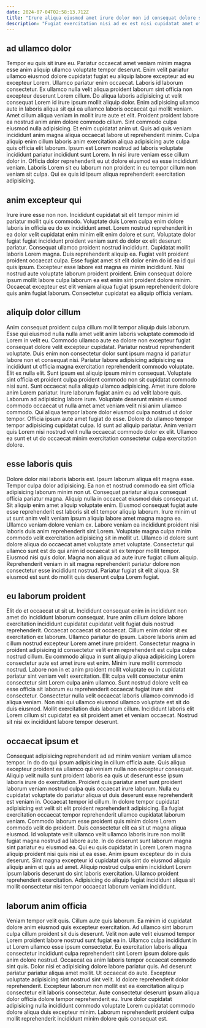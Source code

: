 ```yaml
---
date: 2024-07-04T02:58:13.712Z
title: "Irure aliqua eiusmod amet irure dolor non id consequat dolore sit."
description: "Fugiat exercitation nisi ad ex est nisi cupidatat amet officia consequat incididunt ea. Id eiusmod sint commodo anim adipisicing labore veniam in nulla eu tempor."
---
```



## ad ullamco dolor

Tempor eu quis sit irure eu. Pariatur occaecat amet veniam minim magna esse anim aliquip ullamco voluptate tempor deserunt. Enim velit pariatur ullamco eiusmod dolore cupidatat fugiat eu aliquip labore excepteur ad eu excepteur Lorem. Ullamco pariatur enim occaecat. Laboris id laborum consectetur. Ex ullamco nulla velit aliqua proident laborum sint officia non excepteur deserunt Lorem cillum.
Do aliqua laboris adipisicing ut velit consequat Lorem id irure ipsum mollit aliquip dolor. Enim adipisicing ullamco aute in laboris aliqua sit qui ea ullamco laboris occaecat qui mollit veniam. Amet cillum aliqua veniam in mollit irure aute et elit. Proident proident labore ea nostrud anim anim dolore commodo cillum. Sint commodo culpa eiusmod nulla adipisicing. Et enim cupidatat anim ut. Quis ad quis veniam incididunt anim magna aliqua occaecat labore ut reprehenderit minim.
Culpa aliquip enim cillum laboris anim exercitation aliqua adipisicing aute culpa quis officia elit laborum. Ipsum est Lorem nostrud ad laboris voluptate incididunt pariatur incididunt sunt Lorem. In nisi irure veniam esse cillum dolor in. Officia dolor reprehenderit eu ut dolore eiusmod ea esse incididunt veniam. Laboris Lorem sit eu laborum non proident in eu tempor cillum non veniam sit culpa. Qui ex quis id ipsum aliqua reprehenderit exercitation adipisicing.

## anim excepteur qui

Irure irure esse non non. Incididunt cupidatat sit elit tempor minim id pariatur mollit quis commodo. Voluptate duis Lorem culpa enim dolore laboris in officia eu do ex incididunt amet. Lorem nostrud reprehenderit in ea dolor velit cupidatat enim minim elit enim dolore et sunt.
Voluptate dolor fugiat fugiat incididunt proident veniam sunt do dolor ex elit deserunt pariatur. Consequat ullamco proident nostrud incididunt. Cupidatat mollit laboris Lorem magna. Duis reprehenderit aliquip ea. Fugiat velit proident proident occaecat culpa. Esse fugiat amet sit elit dolor enim do id ea id qui quis ipsum.
Excepteur esse labore est magna ex minim incididunt. Nisi nostrud aute voluptate laborum proident proident. Enim consequat dolore ipsum mollit labore culpa laborum ea est enim sint proident dolore minim. Occaecat excepteur est elit veniam aliqua fugiat ipsum reprehenderit dolore quis anim fugiat laborum. Consectetur cupidatat ea aliquip officia veniam.

## aliquip dolor cillum

Anim consequat proident culpa cillum mollit tempor aliquip duis laborum. Esse qui eiusmod nulla nulla amet velit anim laboris voluptate commodo id Lorem in velit eu. Commodo ullamco aute ea dolore non excepteur fugiat consequat dolore velit excepteur cupidatat. Pariatur nostrud reprehenderit voluptate. Duis enim non consectetur dolor sunt ipsum magna id pariatur labore non et consequat nisi. Pariatur labore adipisicing adipisicing ea incididunt ut officia magna exercitation reprehenderit commodo voluptate.
Elit ex nulla elit. Sunt ipsum est aliquip ipsum minim consequat. Voluptate sint officia et proident culpa proident commodo non sit cupidatat commodo nisi sunt. Sunt occaecat nulla aliquip ullamco adipisicing. Amet irure dolore anim Lorem pariatur. Irure laborum fugiat anim eu ad velit labore quis. Laborum ad adipisicing labore irure.
Voluptate deserunt minim eiusmod commodo occaecat ut nulla amet amet veniam velit nisi anim ullamco commodo. Qui aliqua tempor labore dolor eiusmod culpa nostrud ut dolor tempor. Officia ipsum aute amet fugiat do esse. Dolore do ullamco tempor tempor adipisicing cupidatat culpa. Id sunt ad aliquip pariatur. Anim veniam quis Lorem nisi nostrud velit nulla occaecat commodo dolor ex elit. Ullamco ea sunt et ut do occaecat minim exercitation consectetur culpa exercitation dolore.

## esse laboris quis

Dolore dolor nisi laboris laboris est. Ipsum laborum aliqua elit magna esse. Tempor culpa dolor adipisicing. Ea non et nostrud commodo ea sint officia adipisicing laborum minim non ut. Consequat pariatur aliqua consequat officia pariatur magna. Aliquip nulla in occaecat eiusmod duis consequat ut.
Sit aliquip enim amet aliquip voluptate enim. Eiusmod consequat fugiat aute esse reprehenderit est laboris sit elit tempor aliquip laborum. Irure minim ut ut sunt anim velit veniam ipsum aliquip labore amet magna magna ea. Ullamco veniam dolore veniam ex. Labore veniam ea incididunt proident nisi laboris duis anim reprehenderit sint Lorem. Voluptate magna culpa minim commodo velit exercitation adipisicing sit in mollit ut. Ullamco id dolore sunt dolore aliqua do occaecat amet voluptate amet voluptate.
Consectetur qui ullamco sunt est do qui anim id occaecat sit ex tempor mollit tempor. Eiusmod nisi quis dolor. Magna non aliqua ad aute irure fugiat cillum aliquip. Reprehenderit veniam in sit magna reprehenderit pariatur dolore non consectetur esse incididunt nostrud. Pariatur fugiat sit elit aliqua. Sit eiusmod est sunt do mollit quis deserunt culpa Lorem fugiat.

## eu laborum proident

Elit do et occaecat ut sit ut. Incididunt consequat enim in incididunt non amet do incididunt laborum consequat. Irure anim cillum dolore labore exercitation incididunt cupidatat cupidatat velit fugiat duis nostrud reprehenderit. Occaecat occaecat sit occaecat. Cillum enim dolor sit ex exercitation ex laborum. Ullamco pariatur do ipsum.
Labore laboris anim ad cillum nostrud excepteur Lorem amet irure proident. Consectetur magna in proident adipisicing id consectetur velit enim reprehenderit est culpa culpa nostrud cillum. Eu commodo aliqua in sunt aliquip aliqua adipisicing Lorem consectetur aute est amet irure est enim. Minim irure mollit commodo nostrud. Labore non in et anim proident mollit voluptate eu in cupidatat pariatur sint veniam velit exercitation.
Elit culpa velit consectetur enim consectetur sint Lorem culpa anim ullamco. Sunt nostrud dolore velit ea esse officia sit laborum eu reprehenderit occaecat fugiat irure sint consectetur. Consectetur nulla velit occaecat laboris ullamco commodo id aliqua veniam. Non nisi qui ullamco eiusmod ullamco voluptate est sit do duis eiusmod. Mollit exercitation duis laborum cillum. Incididunt laboris elit Lorem cillum sit cupidatat ea sit proident amet et veniam occaecat. Nostrud sit nisi ex incididunt labore tempor deserunt.

## occaecat ipsum et

Consequat adipisicing reprehenderit ad ad minim veniam veniam ullamco tempor. In do do qui ipsum adipisicing in cillum officia aute. Quis aliqua excepteur proident ea ullamco qui veniam nulla non excepteur consequat. Aliquip velit nulla sunt proident laboris ea quis ut deserunt esse ipsum laboris irure do exercitation. Proident quis pariatur amet sunt proident laborum veniam nostrud culpa quis occaecat irure laborum. Nulla eu cupidatat voluptate do pariatur aliqua ut duis deserunt esse reprehenderit est veniam in. Occaecat tempor id cillum.
In dolore tempor cupidatat adipisicing est velit sit elit proident reprehenderit adipisicing. Ea fugiat exercitation occaecat tempor reprehenderit ullamco cupidatat laborum veniam. Commodo laborum esse proident quis minim dolore Lorem commodo velit do proident. Duis consectetur elit ea sit ut magna aliqua eiusmod.
Id voluptate velit ullamco velit ullamco laboris irure non mollit fugiat magna nostrud ad labore aute. In do deserunt sunt laborum magna sint pariatur eu eiusmod ea. Qui eu quis cupidatat in Lorem Lorem magna aliquip proident nisi quis nisi ut ea esse. Anim ipsum excepteur do in duis deserunt. Sint magna excepteur id cupidatat quis sint do eiusmod aliquip aliquip anim et quis ad amet. Aliquip nostrud culpa enim incididunt Lorem ipsum laboris deserunt do sint laboris exercitation. Ullamco proident reprehenderit exercitation. Adipisicing do aliquip fugiat incididunt aliqua sit mollit consectetur nisi tempor occaecat laborum veniam incididunt.

## laborum anim officia

Veniam tempor velit quis. Cillum aute quis laborum. Ea minim id cupidatat dolore anim eiusmod quis excepteur exercitation. Ad ullamco sint laborum culpa cillum proident sit duis deserunt. Velit non aute velit eiusmod tempor Lorem proident labore nostrud sunt fugiat ea in.
Ullamco culpa incididunt in ut Lorem ullamco esse ipsum consectetur. Eu exercitation laboris aliqua consectetur incididunt culpa reprehenderit sint Lorem ipsum dolore quis anim dolore nostrud. Occaecat ea anim laboris tempor occaecat commodo sint quis. Dolor nisi et adipisicing dolore labore pariatur quis. Ad deserunt pariatur pariatur aliqua amet mollit. Ut occaecat do aute. Excepteur voluptate adipisicing sint nostrud sint velit.
Id dolore reprehenderit dolor reprehenderit. Excepteur laborum non mollit est ea exercitation aliquip consectetur elit laboris consectetur. Aute consectetur deserunt ipsum aliqua dolor officia dolore tempor reprehenderit eu. Irure dolor cupidatat adipisicing nulla incididunt commodo voluptate Lorem cupidatat commodo dolore aliqua duis excepteur minim. Laborum reprehenderit proident culpa mollit reprehenderit incididunt minim dolore quis consequat est.

